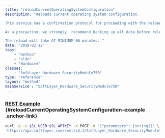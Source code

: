 ```yaml
---
title: "reloadCurrentOperatingSystemConfiguration"
description: "Reloads current operating system configuration. 

This service has a confirmation protocol for proceeding with the reload. To proceed with the reload without confirmation, simply pass in 'FORCE' as the token parameter. To proceed with the reload with confirmation, simply call the service with no parameter. A token string will be returned by this service. The token will remain active for 10 minutes. Use this token as the parameter to confirm that a reload is to be performed for the server. 

As a precaution, we strongly  recommend backing up all data before reloading the operating system. The reload will format the primary disk and will reconfigure the server to the current specifications on record. 

The reload will take AT MINIMUM 66 minutes. "
date: "2018-02-12"
tags:
    - "method"
    - "sldn"
    - "Hardware"
classes:
    - "SoftLayer_Hardware_SecurityModule750"
type: "reference"
layout: "method"
mainService : "SoftLayer_Hardware_SecurityModule750"
---
```


### [REST Example](#reloadCurrentOperatingSystemConfiguration-example) <a href="/article/rest/"><i class="fas fa-question"></i></a> {#reloadCurrentOperatingSystemConfiguration-example .anchor-link} 
```bash
curl -g -u $SL_USER:$SL_APIKEY -X POST -d '{"parameters": [string]}' \
'https://api.softlayer.com/rest/v3.1/SoftLayer_Hardware_SecurityModule750/{SoftLayer_Hardware_SecurityModule750ID}/reloadCurrentOperatingSystemConfiguration'
```
